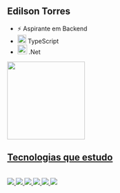 ## Edilson Torres
- ⚡ Aspirante em Backend 
- <img  width="20px" src="https://cdn.jsdelivr.net/gh/devicons/devicon/icons/typescript/typescript-original.svg" /> TypeScript
- <img  width="22px" src="https://cdn.jsdelivr.net/gh/devicons/devicon/icons/csharp/csharp-original.svg" /> .Net



<div>
  <a href="https://github.com/edilsontorres"/>
  <img height="180em" src="https://github-readme-stats.vercel.app/api?username=edilsontorres&show_icons=true&theme=radical" />
</div>

## Tecnologias que estudo 
<div style="display: inline_block"><br />
  <img src="https://img.shields.io/badge/C%23-239120?style=for-the-badge&logo=c-sharp&logoColor=white" />
  <img src="https://img.shields.io/badge/.NET-5C2D91?style=for-the-badge&logo=.net&logoColor=white" />
  <img src="https://img.shields.io/badge/TypeScript-007ACC?style=for-the-badge&logo=typescript&logoColor=white" /> 
  <img src="https://img.shields.io/badge/HTML5-E34F26?style=for-the-badge&logo=html5&logoColor=white" /> 
  <img src="https://img.shields.io/badge/CSS3-1572B6?style=for-the-badge&logo=css3&logoColor=white" />
  <img src="https://img.shields.io/badge/Node.js-43853D?style=for-the-badge&logo=node.js&logoColor=white" />
  
</div>
